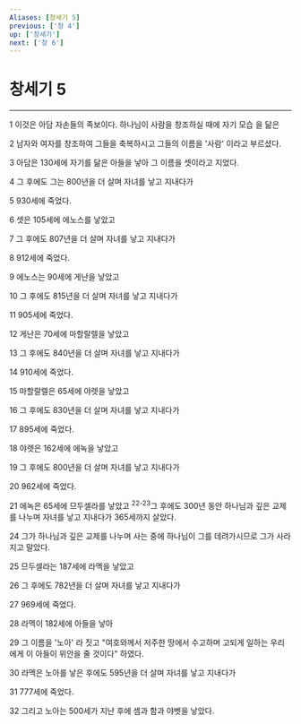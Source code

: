 ```yaml
---
Aliases: [창세기 5]
previous: ['창 4']
up: ['창세기']
next: ['창 6']
---
```

# 창세기 5

***


1 이것은 아담 자손들의 족보이다. 하나님이 사람을 창조하실 때에 자기 모습 을 닮은 

2 남자와 여자를 창조하여 그들을 축복하시고 그들의 이름을 '사람' 이라고 부르셨다. 

3 아담은 130세에 자기를 닮은 아들을 낳아 그 이름을 셋이라고 지었다. 

4 그 후에도 그는 800년을 더 살며 자녀를 낳고 지내다가 

5 930세에 죽었다. 

6 셋은 105세에 에노스를 낳았고 

7 그 후에도 807년을 더 살며 자녀를 낳고 지내다가 

8 912세에 죽었다. 

9 에노스는 90세에 게난을 낳았고 

10 그 후에도 815년을 더 살며 자녀를 낳고 지내다가 

11 905세에 죽었다. 

12 게난은 70세에 마할랄렐을 낳았고 

13 그 후에도 840년을 더 살며 자녀를 낳고 지내다가 

14 910세에 죽었다. 

15 마할랄렐은 65세에 야렛을 낳았고 

16 그 후에도 830년을 더 살며 자녀를 낳고 지내다가 

17 895세에 죽었다. 

18 야렛은 162세에 에녹을 낳았고 

19 그 후에도 800년을 더 살며 자녀를 낳고 지내다가 

20 962세에 죽었다. 

21 에녹은 65세에 므두셀라를 낳았고 <sup class="versenum">22-23</sup>그 후에도 300년 동안 하나님과 깊은 교제를 나누며 자녀를 낳고 지내다가 365세까지 살았다. 

24 그가 하나님과 깊은 교제를 나누며 사는 중에 하나님이 그를 데려가시므로 그가 사라지고 말았다. 

25 므두셀라는 187세에 라멕을 낳았고 

26 그 후에도 782년을 더 살며 자녀를 낳고 지내다가 

27 969세에 죽었다. 

28 라멕이 182세에 아들을 낳아 

29 그 이름을 '노아' 라 짓고 "여호와께서 저주한 땅에서 수고하며 고되게 일하는 우리에게 이 아들이 위안을 줄 것이다" 하였다. 

30 라멕은 노아를 낳은 후에도 595년을 더 살며 자녀를 낳고 지내다가 

31 777세에 죽었다. 

32 그리고 노아는 500세가 지난 후에 셈과 함과 야벳을 낳았다.
